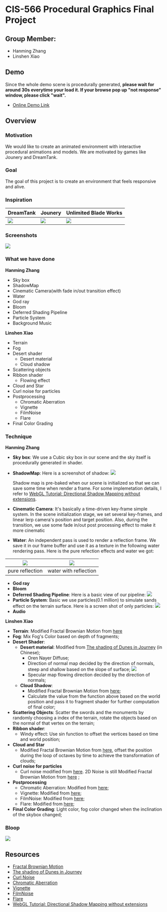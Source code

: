 # CIS-566 Procedural Graphics Final Project

## Group Member: 
- Hanming Zhang
- Linshen Xiao

## Demo

Since the whole demo scene is procedurally generated, **please wait for around 30s everytime your load it. If your browse pop up "not response" window, please click "wait".**
- [Online Demo Link](https://githublsx.github.io/homework-5-shape-grammar-city-githublsx/)

## Overview

### Motivation

We would like to create an animated environment with interactive procedural animations and models. We are motivated by games like Jounery and DreamTank. 

### Goal

The goal of this project is to create an environment that feels responsive and alive.

### Inspiration

|DreamTank|Jounery|Unlimited Blade Works|
|--------------|--------------|--------------|
|![](img/DreamTank.jpg)|![](img/Jounery.png)|![](img/unlimited.gif)|

### Screenshots
 ![](img/)

### What we have done

**Hanming Zhang**
	
- Sky box
- ShadowMap
- Cinematic Camera(with fade in/out transition effect)
- Water
- God ray
- Bloom
- Deferred Shading Pipeline
- Particle System
- Background Music

**Linshen Xiao**

- Terrain
- Fog
- Desert shader
	- Desert material
	- Cloud shadow
- Scattering objects
- Ribbon shader
	- Flowing effect
- Cloud and Star
- Curl noise for particles
- Postprocessing
	- Chromatic Aberration
	- Vignette
	- FilmNoise
	- Flare
- Final Color Grading

### Technique

**Hanming Zhang**

- **Sky box**:
	We use a Cubic sky box in our scene and the sky itself is procedurally generated in shader.
- **ShadowMap**:
	Here is a screenshot of shadow:
	![](./img/shadow.jpg)

	Shadow map is pre-baked when our scene is initialized so that we can save some time when render a frame. For some implemetation details, I refer to [WebGL Tutorial: Directional Shadow Mapping without extensions](http://www.chinedufn.com/webgl-shadow-mapping-tutorial/).
- **Cinematic Camera**:
	It's basically a time-driven key-frame simple system. In the scene initialization stage, we set several key-frames, and linear lerp camera's position and target position. Also, during the transition, we use some fade in/out post processing effect to make it more cinematic
- **Water**:
	An independent pass is used to render a reflection frame. We save it in our frame buffer and use it as a texture in the following water rendering pass. Here is the pure refection effects and water we got:

|![](./img/2.jpg) | ![](./img/4.jpg)|
|-----------------|-----------------|
|pure reflection  | water with reflection|

- **God ray**
- **Bloom**
- **Deferred Shading Pipeline**:
	Here is a basic view of our pipeline:
	![](./img/pipeline.jpg)
- **Particle System**:
	Basic we use particles(0.1 million) to simulate sands effect on the terrain surface. Here is a screen shot of only particles:
	![](./img/particles.gif)
- **Audio**

**Linshen Xiao**

- **Terrain**: Modified Fractal Brownian Motion from [here](https://thebookofshaders.com/13/)
- **Fog**: Mix Fog's Color based on depth of fragments;
- **Desert Shader**:
	- **Desert material**: Modified from [The shading of Dunes in Journey](https://zhuanlan.zhihu.com/p/33890890) (in Chinese);
		- Oren Nayer Diffuse;
		- Direction of normal map decided by the direction of normals, steep and shallow based on the slope of surface;
		![](img/direction.jpg)
		- Specular map flowing direction decided by the direction of normals;
	- **Cloud Shadow**:
		- Modified Fractal Brownian Motion from [here](https://thebookofshaders.com/13/);
		- Calculate the value from the function above based on the world position and pass it to fragment shader for further computation of final color;
- **Scattering Objects**: Scatter the swords and the monuments by randomly choosing a index of the terrain, rotate the objects based on the normal of that vertex on the terrain;
- **Ribbon shader**:
	- Windy effect: Use sin function to offset the vertices based on time and world position;
- **Cloud and Star**
	- Modified Fractal Brownian Motion from [here](https://thebookofshaders.com/13/), offset the position during the loop of octaves by time to achieve the transformation of clouds;
- **Curl noise for particles**
	- Curl noise modified from [here](http://petewerner.blogspot.com/2015/02/intro-to-curl-noise.html). 2D Noise is still Modified Fractal Brownian Motion from [here](https://thebookofshaders.com/13/) ;
- **Postprocessing**
	- Chromatic Aberration: Modified from [here](https://www.shadertoy.com/view/4ttXWM);
	- Vignette: Modified from [here](https://www.shadertoy.com/view/lsKSWR);
	- FilmNoise: Modified from [here](https://www.shadertoy.com/view/4sXSWs);
	- Flare: Modified from [here](https://www.shadertoy.com/view/4sX3Rs);
- **Final Color Grading**: Light color, fog color changed when the inclination of the skybox changed;

### Bloop
 ![](img/bloop.jpg)

## Resources

- [Fractal Brownian Motion](https://thebookofshaders.com/13/)
- [The shading of Dunes in Journey](https://zhuanlan.zhihu.com/p/33890890)
- [Curl Noise](http://petewerner.blogspot.com/2015/02/intro-to-curl-noise.html)
- [Chromatic Aberration](https://www.shadertoy.com/view/4ttXWM)
- [Vignette](https://www.shadertoy.com/view/lsKSWR)
- [FilmNoise](https://www.shadertoy.com/view/4sXSWs)
- [Flare](https://www.shadertoy.com/view/4sX3Rs)
- [WebGL Tutorial: Directional Shadow Mapping without extensions](http://www.chinedufn.com/webgl-shadow-mapping-tutorial/)















